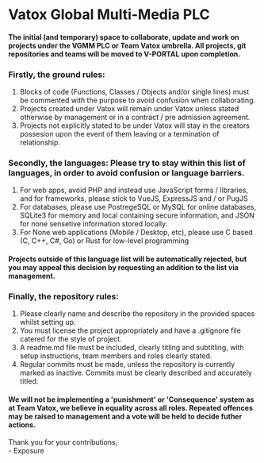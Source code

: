 # Vatox Global Multi-Media PLC
#### The initial (and temporary) space to collaborate, update and work on projects under the VGMM PLC or Team Vatox umbrella. All projects, git repositories and teams will be moved to V-PORTAL upon completion.

### Firstly, the ground rules:
1. Blocks of code (Functions, Classes / Objects and/or single lines) must be commented with the purpose to avoid confusion when collaborating.
2. Projects created under Vatox will remain under Vatox unless stated otherwise by management or in a contract / pre admission agreement.
3. Projects not explicitly stated to be under Vatox will stay in the creators possesion upon the event of them leaving or a termination of relationship.

### Secondly, the languages: Please try to stay within this list of languages, in order to avoid confusion or language barriers.
1. For web apps, avoid PHP and instead use JavaScript forms / libraries, and for frameworks, please stick to VueJS, ExpressJS and / or PugJS
2. For databases, please use PostregeSQL or MySQL for online databases, SQLite3 for memory and local containing secure information, and JSON for none sensetive information stored locally.
3. For None web applications (Mobile / Desktop, etc), please use C based (C, C++, C#, Go) or Rust for low-level programming
#### Projects outside of this language list will be automatically rejected, but you may appeal this decision by requesting an addition to the list via management.

### Finally, the repository rules:
1. Please clearly name and describe the repository in the provided spaces whilst setting up.
2. You must license the project appropriately and have a .gitignore file catered for the style of project.
3. A readme.md file must be included, clearly titling and subtitling, with setup instructions, team members and roles clearly stated.
4. Regular commits must be made, unless the repository is currently marked as inactive. Commits must be clearly described and accurately titled.

#### We will not be implementing a 'punishment' or 'Consequence' system as at Team Vatox, we believe in equality across all roles. Repeated offences may be raised to management and a vote will be held to decide futher actions.

Thank you for your contributions, <br/>
\- Exposure

